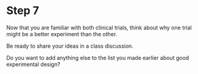 # Step 7

Now that you are familiar with both clinical trials, think about why one trial might be a better experiment than the other.

Be ready to share your ideas in a class discussion. 

Do you want to add anything else to the list you made earlier about good experimental design? 
